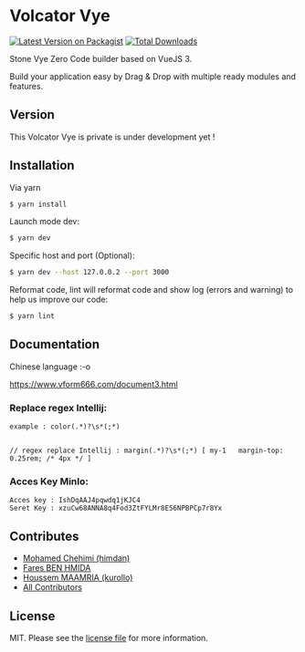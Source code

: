 # Volcator Vye

[![Latest Version on Packagist][ico-version]][link-packagist]
[![Total Downloads][ico-downloads]][link-downloads]

Stone Vye Zero Code builder based on VueJS 3.

Build your application easy by Drag & Drop with multiple ready modules and features.

## Version

This Volcator Vye is private is under development yet !<br />

## Installation

Via yarn

``` bash
$ yarn install
```

Launch mode dev:

``` bash
$ yarn dev
```

Specific host and port (Optional):

``` bash
$ yarn dev --host 127.0.0.2 --port 3000
```

Reformat code, lint will reformat code and show log (errors and warning) to help us improve our code:

``` bash
$ yarn lint
```

## Documentation

Chinese language :-o

https://www.vform666.com/document3.html

### Replace regex Intellij:

```
example : color(.*)?\s*(;*)


// regex replace Intellij : margin(.*)?\s*(;*) [ my-1	margin-top: 0.25rem; /* 4px */ ]
```

### Acces Key MinIo:

```
Acces key : IshDqAAJ4pqwdq1jKJC4
Seret Key : xzuCw68ANNA8q4Fod3ZtFYLMr8E56NPBPCp7r8Yx
```

## Contributes

- [Mohamed Chehimi (himdan)][link-author]
- [Fares BEN HMIDA][link-author]
- [Houssem MAAMRIA (kurollo)][link-author]
- [All Contributors][link-contributors]

## License

MIT. Please see the [license file](license.md) for more information.

[ico-version]: https://img.shields.io/packagist/v/twedoo/stone.svg?style=flat-square

[ico-downloads]: https://img.shields.io/packagist/dt/twedoo/stone.svg?style=flat-square

[ico-travis]: https://img.shields.io/travis/twedoo/stone/master.svg?style=flat-square

[ico-styleci]: https://styleci.io/repos/12345678/shield

[link-packagist]: https://packagist.org/packages/twedoo/stone

[link-downloads]: https://packagist.org/packages/twedoo/stone

[link-travis]: https://travis-ci.org/twedoo/stone

[link-styleci]: https://styleci.io/repos/12345678

[link-author]: https://github.com/twedoo

[link-contributors]: ../../contributors

